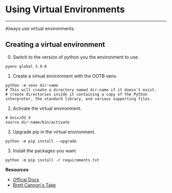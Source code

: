 # Using Virtual Environments

---

Always use virtual environments.

## Creating a virtual environment

0. Switch to the version of python you the environment to use.

```shell
pyenv global 3.9.0
```

1. Create a virtual environment with the OOTB venv.

```shell
python -m venv dir-name
# This will create a directory named dir-name if it doesn't exist.
# create directories inside it containing a copy of the Python interpreter, the standard library, and various supporting files.
```

2. Activate the virtual environment.

```shell
# Unix/OS X
source dir-name/bin/activate
```

3. Upgrade pip in the virtual environment.

```shell
python -m pip install --upgrade
```

3. Install the packages you want

```shell
python -m pip install -r requirements.txt
```

**Resources**

- [Offical Docs](https://docs.python.org/3/tutorial/venv.html)
- [Brett Cannon's Take](https://snarky.ca/a-quick-and-dirty-guide-on-how-to-install-packages-for-python/)
